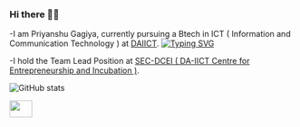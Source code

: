### Hi there 👋👀
-I am Priyanshu Gagiya, currently pursuing a Btech in ICT ( Information and Communication Technology ) at [DAIICT](https://www.daiict.ac.in).
[![Typing SVG](https://readme-typing-svg.demolab.com?font=Fira+Code&size=25&duration=1000&pause=1000&width=535&lines=Problem+Solving;Backend+Developer;Competitive+Programming)](https://github.com/PriyanshuGagiya)

-I hold the Team Lead Position at [SEC-DCEI ( DA-IICT Centre for Entrepreneurship and Incubation )](http://ceid.daiict.ac.in/).

![GitHub stats](https://github-readme-stats.vercel.app/api?username=PriyanshuGagiya&show_icons=true&theme=transparent)

<a href="https://www.linkedin.com/in/priyanshu-gagiya-612aa6220/" target="blank"><img src="https://raw.githubusercontent.com/rahuldkjain/github-profile-readme-generator/master/src/images/icons/Social/linked-in-alt.svg" height="30" width="40" /></a>

<!--
**PriyanshuGagiya/PriyanshuGagiya** is a ✨ _special_ ✨ repository because its `README.md` (this file) appears on your GitHub profile.
- 🔭 I’m currently working on Routier-
- 🌱 I’m currently learning ...
- 👯 I’m looking to collaborate on ...
- 🤔 I’m looking for help with ...
- 💬 Ask me about ...
- 📫 How to reach me: ...
- 😄 Pronouns: ...
- ⚡ Fun fact: ...
Here are some ideas to get you started:

-->
